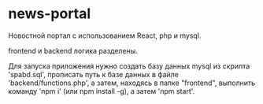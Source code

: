 # news-portal
Новостной портал с использованием React, php и mysql.

frontend и backend логика разделены. 

Для запуска приложения нужно создать базу данных mysql из скрипта 'spabd.sql', прописать путь к базе данных в файле 'backend/functions.php', а затем, находясь в папке "frontend", выполнить команду 'npm i' (или npm install -g), а затем 'npm start'.
